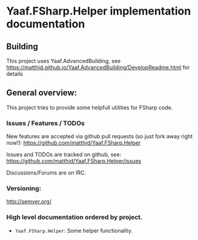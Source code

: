 ﻿# Yaaf.FSharp.Helper implementation documentation 

## Building

This project uses Yaaf.AdvancedBuilding, see https://matthid.github.io/Yaaf.AdvancedBuilding/DevelopReadme.html for details

## General overview:

This project tries to provide some helpfull utilities for FSharp code. 

### Issues / Features / TODOs

New features are accepted via github pull requests (so just fork away right now!):  https://github.com/matthid/Yaaf.FSharp.Helper

Issues and TODOs are tracked on github, see: https://github.com/matthid/Yaaf.FSharp.Helper/issues

Discussions/Forums are on IRC. 

### Versioning: 

http://semver.org/

### High level documentation ordered by project.

- `Yaaf.FSharp.Helper`: Some helper functionality.
